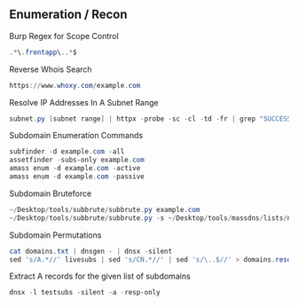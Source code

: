 ## [](#header-2) Enumeration / Recon
Burp Regex for Scope Control
```powershell
.*\.frontapp\..*$
```
Reverse Whois Search
```powershell
https://www.whoxy.com/example.com
```
Resolve IP Addresses In A Subnet Range
```powershell
subnet.py [subnet range] | httpx -probe -sc -cl -td -fr | grep "SUCCESS"
```
Subdomain Enumeration Commands
```powershell
subfinder -d example.com -all
assetfinder -subs-only example.com
amass enum -d example.com -active
amass enum -d example.com -passive
```
Subdomain Bruteforce
```powershell
~/Desktop/tools/subbrute/subbrute.py example.com
~/Desktop/tools/subbrute/subbrute.py -s ~/Desktop/tools/massdns/lists/names.txt example.com
```
Subdomain Permutations
```powershell
cat domains.txt | dnsgen - | dnsx -silent
sed 's/A.*//' livesubs | sed 's/CN.*//' | sed 's/\..$//' > domains.resolved
```
Extract A records for the given list of subdomains
```powershell
dnsx -l testsubs -silent -a -resp-only
```
